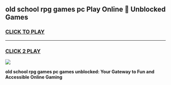
## old school rpg games pc Play Online 👋 Unblocked Games
<h3>
<a href="https://news.freeplayer.one?title=old_school_rpg_games_pc&ref=17GH">CLICK TO PLAY</a></h3>
<hr>

<h3>
<a href="https://news.freeplayer.one?title=old_school_rpg_games_pc&ref=17GH">CLICK 2 PLAY</a>
  
</h3>

<a href="https://news.freeplayer.one?title=old_school_rpg_games_pc&ref=17GH/"><img src="https://clearcache.store/games.png"></a>


**old school rpg games pc games unblocked: Your Gateway to Fun and Accessible Online Gaming**
